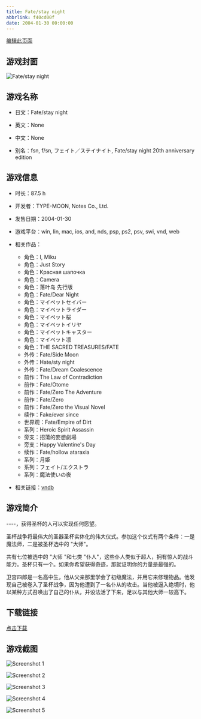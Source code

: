 ```yaml
---
title: Fate/stay night
abbrlink: f40cd00f
date: 2004-01-30 00:00:00
---
```

[编辑此页面](https://github.com/ACG-3/ADV3-source/blob/main/source/_posts/games/Aster.md)

## 游戏封面

![Fate/stay night](https://pan.timero.xyz/d/onedrive/img_lib_001/Aster_cover.avif)


## 游戏名称

- 日文：Fate/stay night
- 英文：None
- 中文：None

- 别名：fsn, f/sn, フェイト／ステイナイト, Fate/stay night 20th anniversary edition


## 游戏信息

- 时长：87.5 h
- 开发者：TYPE-MOON, Notes Co., Ltd.
- 发售日期：2004-01-30
- 游戏平台：win, lin, mac, ios, and, nds, psp, ps2, psv, swi, vnd, web
- 相关作品：
   - 角色：I, Miku
   - 角色：Just Story
   - 角色：Красная шапочка
   - 角色：Camera
   - 角色：落叶岛 先行版
   - 角色：Fate/Dear Night
   - 角色：マイペットセイバー
   - 角色：マイペットライダー
   - 角色：マイペット桜
   - 角色：マイペットイリヤ
   - 角色：マイペットキャスター
   - 角色：マイペット凛
   - 角色：THE SACRED TREASURES/FATE
   - 外传：Fate/Side Moon
   - 外传：Hate/sty night
   - 外传：Fate/Dream Coalescence
   - 前作：The Law of Contradiction
   - 前作：Fate/Otome
   - 前作：Fate/Zero The Adventure
   - 前作：Fate/Zero
   - 前作：Fate/Zero the Visual Novel
   - 续作：Fake/ever since
   - 世界观：Fate/Empire of Dirt
   - 系列：Heroic Spirit Assassin
   - 旁支：招蕩的妄想劇場
   - 旁支：Happy Valentine's Day
   - 续作：Fate/hollow ataraxia
   - 系列：月姫
   - 系列：フェイト/エクストラ
   - 系列：魔法使いの夜

- 相关链接：[vndb](https://vndb.org/v11)


## 游戏简介

----，获得圣杯的人可以实现任何愿望。

圣杯战争将最伟大的圣器圣杯实体化的伟大仪式。参加这个仪式有两个条件：一是魔法师，二是被圣杯选中的 "大师"。

共有七位被选中的 "大师 "和七类 "仆人"，这些仆人类似于超人，拥有惊人的战斗能力。圣杯只有一个。如果你希望获得奇迹，那就证明你的力量是最强的。

卫宫四郎是一名高中生，他从父亲那里学会了初级魔法，并用它来修理物品。他发现自己被卷入了圣杯战争，因为他遭到了一名仆从的攻击。当他被逼入绝境时，他以某种方式召唤出了自己的仆从，并设法活了下来，足以与其他大师一较高下。




## 下载链接

[点击下载](https://pan.timero.xyz/onedrive/adv_lib_001/Aster)


## 游戏截图


![Screenshot 1](https://pan.timero.xyz/d/onedrive/img_lib_001/Aster_Screenshot_1.avif)

![Screenshot 2](https://pan.timero.xyz/d/onedrive/img_lib_001/Aster_Screenshot_2.avif)

![Screenshot 3](https://pan.timero.xyz/d/onedrive/img_lib_001/Aster_Screenshot_3.avif)

![Screenshot 4](https://pan.timero.xyz/d/onedrive/img_lib_001/Aster_Screenshot_4.avif)

![Screenshot 5](https://pan.timero.xyz/d/onedrive/img_lib_001/Aster_Screenshot_5.avif)

